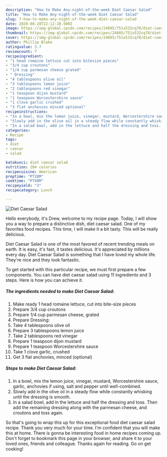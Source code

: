 ```yaml
---
description: "How to Make Any-night-of-the-week Diet Caesar Salad"
title: "How to Make Any-night-of-the-week Diet Caesar Salad"
slug: 7-how-to-make-any-night-of-the-week-diet-caesar-salad
date: 2020-08-28T22:12:28.500Z
image: https://img-global.cpcdn.com/recipes/24605/751x532cq70/diet-caesar-salad-recipe-main-photo.jpg
thumbnail: https://img-global.cpcdn.com/recipes/24605/751x532cq70/diet-caesar-salad-recipe-main-photo.jpg
cover: https://img-global.cpcdn.com/recipes/24605/751x532cq70/diet-caesar-salad-recipe-main-photo.jpg
author: Phillip Blake
ratingvalue: 3.7
reviewcount: 7
recipeingredient:
- "1 head romaine lettuce cut into bitesize pieces"
- "3/4 cup croutons"
- "1/4 cup parmesan cheese grated"
- " Dressing"
- "4 tablespoons olive oil"
- "3 tablespoons lemon juice"
- "2 tablespoons red vinegar"
- "1 teaspoon dijon mustard"
- "1 teaspoon Worcestershire sauce"
- "1 clove garlic crushed"
- "3 flat anchovies minced optional"
recipeinstructions:
- "In a bowl, mix the lemon juice, vinegar, mustard, Worcestershire sauce, garlic, anchovies if using, salt and pepper until well-combined."
- "Slowly add in the olive oil in a steady flow while constantly whisking until the dressing is smooth."
- "In a salad bowl, add in the lettuce and half the dressing and toss. Then add the remaining dressing along with the parmesan cheese, and croutons and toss again."
categories:
- Recipe
tags:
- diet
- caesar
- salad

katakunci: diet caesar salad 
nutrition: 204 calories
recipecuisine: American
preptime: "PT28M"
cooktime: "PT48M"
recipeyield: "3"
recipecategory: Lunch

---
```



![Diet Caesar Salad](https://img-global.cpcdn.com/recipes/24605/751x532cq70/diet-caesar-salad-recipe-main-photo.jpg)

Hello everybody, it's Drew, welcome to my recipe page. Today, I will show you a way to prepare a distinctive dish, diet caesar salad. One of my favorites food recipes. This time, I will make it a bit tasty. This will be really delicious.



Diet Caesar Salad is one of the most favored of recent trending meals on earth. It is easy, it's fast, it tastes delicious. It's appreciated by millions every day. Diet Caesar Salad is something that I have loved my whole life. They're nice and they look fantastic.


To get started with this particular recipe, we must first prepare a few components. You can have diet caesar salad using 11 ingredients and 3 steps. Here is how you can achieve it.

##### The ingredients needed to make Diet Caesar Salad:

1. Make ready 1 head romaine lettuce, cut into bite-size pieces
1. Prepare 3/4 cup croutons
1. Prepare 1/4 cup parmesan cheese, grated
1. Prepare  Dressing:
1. Take 4 tablespoons olive oil
1. Prepare 3 tablespoons lemon juice
1. Take 2 tablespoons red vinegar
1. Prepare 1 teaspoon dijon mustard
1. Prepare 1 teaspoon Worcestershire sauce
1. Take 1 clove garlic, crushed
1. Get 3 flat anchovies, minced (optional)




##### Steps to make Diet Caesar Salad:

1. In a bowl, mix the lemon juice, vinegar, mustard, Worcestershire sauce, garlic, anchovies if using, salt and pepper until well-combined.
1. Slowly add in the olive oil in a steady flow while constantly whisking until the dressing is smooth.
1. In a salad bowl, add in the lettuce and half the dressing and toss. Then add the remaining dressing along with the parmesan cheese, and croutons and toss again.




So that's going to wrap this up for this exceptional food diet caesar salad recipe. Thank you very much for your time. I'm confident that you will make this at home. There is gonna be interesting food in home recipes coming up. Don't forget to bookmark this page in your browser, and share it to your loved ones, friends and colleague. Thanks again for reading. Go on get cooking!
